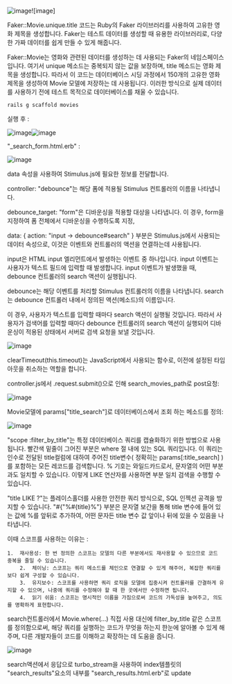 ![image](https://github.com/twingay96/movie_searching/assets/64403357/39a14060-6562-421d-8905-a9e1ca6f1053)![image]

Faker::Movie.unique.title 코드는 Ruby의 Faker 라이브러리를 사용하여 고유한 영화 제목을 생성합니다. Faker는 테스트 데이터를 생성할 때 유용한 라이브러리로, 다양한 가짜 데이터를 쉽게 만들 수 있게 해줍니다.

Faker::Movie는 영화와 관련된 데이터를 생성하는 데 사용되는 Faker의 네임스페이스입니다. 여기서 unique 메소드는 중복되지 않는 값을 보장하며, title 메소드는 영화 제목을 생성합니다. 따라서 이 코드는 데이터베이스 시딩 과정에서 150개의 고유한 영화 제목을 생성하여 Movie 모델에 저장하는 데 사용됩니다. 이러한 방식으로 실제 데이터를 사용하기 전에 테스트 목적으로 데이터베이스를 채울 수 있습니다.

    rails g scaffold movies
    
실행 후 :

![image](https://github.com/twingay96/movie_searching/assets/64403357/33b58dde-69e2-4651-9cd0-fce1f13a50ed)![image](https://github.com/twingay96/movie_searching/assets/64403357/7cde6574-9182-439b-a4c5-a02357758fb2)


"_search_form.html.erb" :

![image](https://github.com/twingay96/movie_searching/assets/64403357/c64b19d0-6433-4970-9511-b6c0a475c91b)

data 속성을 사용하여 Stimulus.js에 필요한 정보를 전달합니다.

controller: "debounce"는 해당 폼에 적용될 Stimulus 컨트롤러의 이름을 나타냅니다.

debounce_target: "form"은 디바운싱을 적용할 대상을 나타냅니다. 
이 경우, form을 지정하여 폼 전체에서 디바운싱을 수행하도록 지정,

data: { action: "input -> debounce#search" } 부분은 Stimulus.js에서 사용되는 데이터 속성으로, 이것은 이벤트와 컨트롤러의 액션을 연결하는데 사용됩니다.

input은 HTML input 엘리먼트에서 발생하는 이벤트 중 하나입니다. 
input 이벤트는 사용자가 텍스트 필드에 입력할 때 발생합니다.
input 이벤트가 발생했을 때, debounce 컨트롤러의 search 액션이 실행됩니다.

debounce는 해당 이벤트를 처리할 Stimulus 컨트롤러의 이름을 나타냅니다.
search는 debounce 컨트롤러 내에서 정의된 액션(메소드)의 이름입니다. 

이 경우, 사용자가 텍스트를 입력할 때마다 search 액션이 실행될 것입니다.
따라서 사용자가 검색어를 입력할 때마다 debounce 컨트롤러의 search 액션이 실행되어 
디바운싱이 적용된 상태에서 서버로 검색 요청을 보낼 것입니다.

![image](https://github.com/twingay96/movie_searching/assets/64403357/92339b6d-d289-4a10-b7d2-2e6988009d96)

clearTimeout(this.timeout)는 JavaScript에서 사용되는 함수로, 
이전에 설정된 타임아웃을 취소하는 역할을 합니다.

controller.js에서 .request.submit()으로 인해 search_movies_path로 post요청:

![image](https://github.com/twingay96/movie_searching/assets/64403357/1eee1ee2-2212-4b0d-9e6d-f1cabcf3f84a)

Movie모델에 params["title_search"]로 데이터베이스에서 조회 하는 메소드를 정의:


![image](https://github.com/twingay96/movie_searching/assets/64403357/88c7929a-5c35-4490-94e5-e70688d4de5f)

"scope :filter_by_title"는 특정 데이터베이스 쿼리를 캡슐화하기 위한 방법으로 사용됩니다.
빨간색 밑줄이 그어진 부분은 where 절 내에 있는 SQL 쿼리입니다. 
이 쿼리는 인수로 전달된 title컬럼에 대하여 주어진 title변수( 정확히는 params[:title_search] )를 포함하는 모든 레코드를 검색합니다. 
% 기호는 와일드카드로서, 문자열의 어떤 부분과도 일치할 수 있습니다. 
이렇게 LIKE 연산자를 사용하면 부분 일치 검색을 수행할 수 있습니다.

"title LIKE ?"는 플레이스홀더를 사용한 안전한 쿼리 방식으로, SQL 인젝션 공격을 방지할 수 있습니다. "#{"%#{title}%"} 부분은 문자열 보간을 통해 title 변수에 들어 있는 값에 %를 앞뒤로 추가하여, 어떤 문자든 title 변수 값 앞이나 뒤에 있을 수 있음을 나타냅니다.

이때 스코프를 사용하는 이유는 :

    1.	재사용성: 한 번 정의한 스코프는 모델의 다른 부분에서도 재사용할 수 있으므로 코드 중복을 줄일 수 있습니다.
    	2.	체이닝: 스코프는 쿼리 메소드를 체인으로 연결할 수 있게 해주어, 복잡한 쿼리를 보다 쉽게 구성할 수 있습니다.
    	3.	유지보수: 스코프를 사용하면 쿼리 로직을 모델에 집중시켜 컨트롤러를 간결하게 유지할 수 있으며, 나중에 쿼리를 수정해야 할 때 한 곳에서만 수정하면 됩니다.
    	4.	읽기 쉬움: 스코프는 명시적인 이름을 가짐으로써 코드의 가독성을 높여주고, 의도를 명확하게 표현합니다.

search컨트롤러에서 Movie.where(...) 직접 사용 대신에 filter_by_title 같은 스코프를 정의함으로써, 해당 쿼리를 실행하는 코드가 무엇을 하는지 한눈에 알아볼 수 있게 해주며, 다른 개발자들이 코드를 이해하고 확장하는 데 도움을 줍니다.

![image](https://github.com/twingay96/movie_searching/assets/64403357/f7e75107-40f7-49f2-9687-f146b641f31f)

search액션에서 응답으로 turbo_stream을 사용하여 index템플릿의 
"search_results"요소의 내부를 "search_results.html.erb"로 update 




